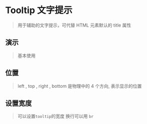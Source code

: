 <script setup>
import demo1 from './doc/demo1.vue'
import demo2 from './doc/demo2.vue'
import demo3 from './doc/demo3.vue'

import demoblock from '@example/views/demoblock.vue';
</script>




# Tooltip 文字提示
> 用于辅助的文字提示，可代替 HTML 元素默认的 title 属性

## 演示
> 基本使用
<div class="source">
  <demo1/>
</div>
<demoblock compName="tooltip" demoName="demo1"/>




## 位置
> left , top , right , bottom 是物理中的 4 个方向, 表示显示的位置
<div class="source">
  <demo2/>
</div>
<demoblock compName="tooltip" demoName="demo2"/>





## 设置宽度
> 可以设置`tooltip`的宽度 换行可以用 `br`
<div class="source">
  <demo3/>
</div>
<demoblock compName="tooltip" demoName="demo3"/>




